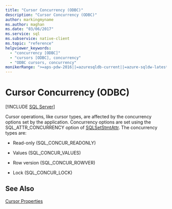 ```yaml
---
title: "Cursor Concurrency (ODBC)"
description: "Cursor Concurrency (ODBC)"
author: markingmyname
ms.author: maghan
ms.date: "03/06/2017"
ms.service: sql
ms.subservice: native-client
ms.topic: "reference"
helpviewer_keywords:
  - "concurrency [ODBC]"
  - "cursors [ODBC], concurrency"
  - "ODBC cursors, concurrency"
monikerRange: ">=aps-pdw-2016||=azuresqldb-current||=azure-sqldw-latest||>=sql-server-2016||>=sql-server-linux-2017||=azuresqldb-mi-current"
---
```

# Cursor Concurrency (ODBC)
[!INCLUDE [SQL Server](../../../includes/applies-to-version/sql-asdb-asdbmi-asa-pdw.md)]

  Cursor operations, like cursor types, are affected by the concurrency options set by the application. Concurrency options are set using the SQL_ATTR_CONCURRENCY option of [SQLSetStmtAttr](../../../relational-databases/native-client-odbc-api/sqlsetstmtattr.md). The concurrency types are:  
  
-   Read-only (SQL_CONCUR_READONLY)  
  
-   Values (SQL_CONCUR_VALUES)  
  
-   Row version (SQL_CONCUR_ROWVER)  
  
-   Lock (SQL_CONCUR_LOCK)  
  
## See Also  
 [Cursor Properties](../../../relational-databases/native-client-odbc-cursors/properties/cursor-properties.md)  
  
  
